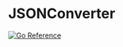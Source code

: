# JSONConverter

[![Go Reference](https://pkg.go.dev/badge/github.com/jasba24/JSONConverter.svg)](https://pkg.go.dev/github.com/jasba24/JSONConverter)
